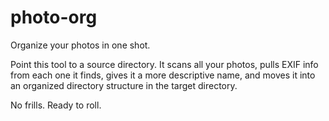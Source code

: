 # photo-org
Organize your photos in one shot.

Point this tool to a source directory. It scans all your photos, pulls EXIF
info from each one it finds, gives it a more descriptive name, and moves it
into an organized directory structure in the target directory.

No frills. Ready to roll.
